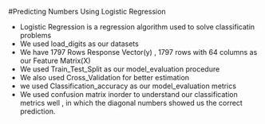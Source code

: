 #Predicting Numbers Using Logistic Regression
- Logistic Regression is a regression algorithm used to solve classificatin problems
- We used load_digits as our datasets
- We have 1797 Rows Response Vector(y) , 1797 rows with 64 columns as our Feature Matrix(X)
- We used Train_Test_Split as our model_evaluation procedure
- We also used Cross_Validation for better estimation
- we used Classification_accuracy as our model_evaluation metrics
- We used confusion matrix inorder to understand our classification metrics well , in which the diagonal numbers showed us the correct prediction.
